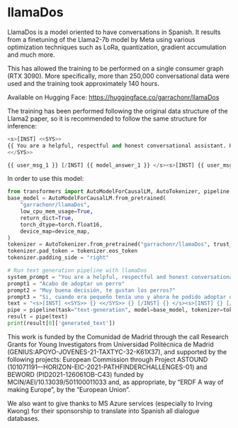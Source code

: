 # llamaDos

LlamaDos is a model oriented to have conversations in Spanish. It results from a finetuning of the Llama2-7b model by Meta using various optimization techniques such as LoRa, quantization, gradient accumulation and much more.

This has allowed the training to be performed on a single consumer graph (RTX 3090). More specifically, more than 250,000 conversational data were used and the training took approximately 140 hours.

Available on Hugging Face: https://huggingface.co/garrachonr/llamaDos

The training has been performed following the original data structure of the Llama2 paper, so it is recommended to follow the same structure for inference:

```python
<s>[INST] <<SYS>>
{{ You are a helpful, respectful and honest conversational assistant. Have a conversation with the user in a natural way.  Your answers should not include any harmful, unethical, racist, sexist, toxic, dangerous, or illegal content. Please ensure that your responses are socially unbiased and positive in nature. }}
<</SYS>>

{{ user_msg_1 }} [/INST] {{ model_answer_1 }} </s><s>[INST] {{ user_msg_2 }} [/INST] {{ model_answer_1 }} </s>
```

In order to use this model:

```python
from transformers import AutoModelForCausalLM, AutoTokenizer, pipeline
base_model = AutoModelForCausalLM.from_pretrained(
    "garrachonr/llamaDos",
    low_cpu_mem_usage=True,
    return_dict=True,
    torch_dtype=torch.float16,
    device_map=device_map,
)
tokenizer = AutoTokenizer.from_pretrained("garrachonr/llamaDos", trust_remote_code=True)
tokenizer.pad_token = tokenizer.eos_token
tokenizer.padding_side = "right"

# Run text generation pipeline with llamaDos
system_prompt = "You are a helpful, respectful and honest conversational assistant. Have a conversation with the user in a natural way.  Your answers should not include any harmful, unethical, racist, sexist, toxic, dangerous, or illegal content. Please ensure that your responses are socially unbiased and positive in nature."
prompt1 = "Acabo de adoptar un perro"
prompt2 = "Muy buena decisión, te gustan los perros?"
prompt3 = "Si, cuando era pequeño tenía uno y ahora he podido adoptar otro"
text = "<s>[INST] <<SYS>> {} <</SYS>> {} [/INST] {} </s><s>[INST] {} [/INST]".format(system_prompt, prompt1, prompt2, prompt3)
pipe = pipeline(task="text-generation", model=base_model, tokenizer=tokenizer, max_length=200)
result = pipe(text)
print(result[0]['generated_text'])
```


This work is funded by the Comunidad de Madrid through the call Research Grants for Young Investigators from Universidad Politécnica de Madrid (GENIUS:APOYO-JOVENES-21-TAXTYC-32-K61X37), and supported by the following projects: European Commission through Project ASTOUND (101071191–-HORIZON-EIC-2021-PATHFINDERCHALLENGES-01) and BEWORD (PID2021-126061OB-C43) funded by
MCIN/AEI/10.13039/501100011033 and, as appropriate, by “ERDF A way of making Europe”, by the
“European Union”.

We also want to give thanks to MS Azure services (especially to Irving Kwong) for their sponsorship to translate into Spanish all dialogue databases.
